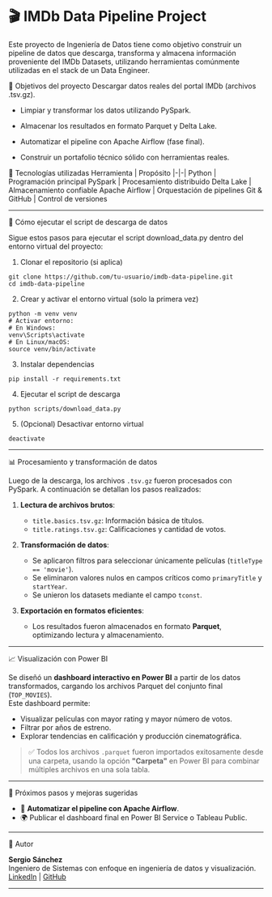 # 🎬 IMDb Data Pipeline Project 

Este proyecto de Ingeniería de Datos tiene como objetivo construir un pipeline de datos que descarga, transforma y almacena información proveniente del IMDb Datasets, utilizando herramientas comúnmente utilizadas en el stack de un Data Engineer.

📌 Objetivos del proyecto
Descargar datos reales del portal IMDb (archivos .tsv.gz).

- Limpiar y transformar los datos utilizando PySpark.

- Almacenar los resultados en formato Parquet y Delta Lake.

- Automatizar el pipeline con Apache Airflow (fase final).

- Construir un portafolio técnico sólido con herramientas reales.

🧰 Tecnologías utilizadas
Herramienta |	Propósito
|-|-|
Python |	Programación principal
PySpark |	Procesamiento distribuido
Delta Lake |	Almacenamiento confiable
Apache Airflow |	Orquestación de pipelines
Git & GitHub |	Control de versiones

---

🚀 Cómo ejecutar el script de descarga de datos <br/>

Sigue estos pasos para ejecutar el script download_data.py dentro del entorno virtual del proyecto:

1. Clonar el repositorio (si aplica)<br/>
```
git clone https://github.com/tu-usuario/imdb-data-pipeline.git
cd imdb-data-pipeline
```

2. Crear y activar el entorno virtual (solo la primera vez)<br/>
```
python -m venv venv
# Activar entorno:
# En Windows:
venv\Scripts\activate
# En Linux/macOS:
source venv/bin/activate
```
3. Instalar dependencias<br/>
```
pip install -r requirements.txt
```
4. Ejecutar el script de descarga<br/>
```
python scripts/download_data.py
```
5. (Opcional) Desactivar entorno virtual<br/>
```
deactivate
```
---

📊 Procesamiento y transformación de datos

Luego de la descarga, los archivos `.tsv.gz` fueron procesados con PySpark. A continuación se detallan los pasos realizados:

1. **Lectura de archivos brutos**:  
   - `title.basics.tsv.gz`: Información básica de títulos.  
   - `title.ratings.tsv.gz`: Calificaciones y cantidad de votos.

2. **Transformación de datos**:  
   - Se aplicaron filtros para seleccionar únicamente películas (`titleType == 'movie'`).
   - Se eliminaron valores nulos en campos críticos como `primaryTitle` y `startYear`.
   - Se unieron los datasets mediante el campo `tconst`.

3. **Exportación en formatos eficientes**:  
   - Los resultados fueron almacenados en formato **Parquet**, optimizando lectura y almacenamiento.

---

📈 Visualización con Power BI

Se diseñó un **dashboard interactivo en Power BI** a partir de los datos transformados, cargando los archivos Parquet del conjunto final (`TOP_MOVIES`).  
Este dashboard permite:

- Visualizar películas con mayor rating y mayor número de votos.
- Filtrar por años de estreno.
- Explorar tendencias en calificación y producción cinematográfica.

> ✅ Todos los archivos `.parquet` fueron importados exitosamente desde una carpeta, usando la opción **"Carpeta"** en Power BI para combinar múltiples archivos en una sola tabla.

---

📌 Próximos pasos y mejoras sugeridas

- 🔄 **Automatizar el pipeline con Apache Airflow**.
- 🌍 Publicar el dashboard final en Power BI Service o Tableau Public.

---

🙋 Autor

**Sergio Sánchez**  
Ingeniero de Sistemas con enfoque en ingeniería de datos y visualización.  
[LinkedIn](www.linkedin.com/in/sergio-sanchez-rojas-161728208) | [GitHub](https://github.com/sergio14082001)

---
